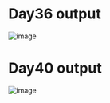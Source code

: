 # Day36 output
![image](https://github.com/charumathi-N/CodeKata-Problems/assets/62592988/2be370f8-f90f-4211-a00e-6dbd10985e75)

# Day40 output
![image](https://github.com/charumathi-N/CodeKata-Problems/assets/62592988/fde64a02-8aa7-4faa-b6ba-624ee593b56e)

